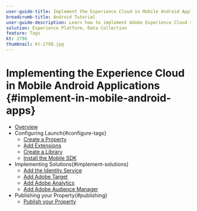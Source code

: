 ```yaml
---
user-guide-title: Implement the Experience Cloud in Mobile Android Applications
breadcrumb-title: Android Tutorial
user-guide-description: Learn how to implement Adobe Experience Cloud solutions in Android apps with tags in Experience Platform.
solution: Experience Platform, Data Collection
feature: Tags
kt: 2798
thumbnail: kt-2798.jpg
---
```


# Implementing the Experience Cloud in Mobile Android Applications {#implement-in-mobile-android-apps}

+ [Overview](overview.md)
+ Configuring Launch{#configure-tags}
  + [Create a Property](create-a-property.md)
  + [Add Extensions](add-extensions.md)
  + [Create a Library](create-a-library.md)
  + [Install the Mobile SDK](install-the-mobile-sdk.md)
+ Implementing Solutions{#implement-solutions}
  + [Add the Identity Service](id-service.md)
  + [Add Adobe Target](target.md)
  + [Add Adobe Analytics](analytics.md)
  + [Add Adobe Audience Manager](audience-manager.md)
+ Publishing your Property{#publishing}
  + [Publish your Property](publish.md)
